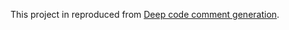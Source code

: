 This project in reproduced from [Deep code comment generation](https://doi.org/10.1145/3196321.3196334).

